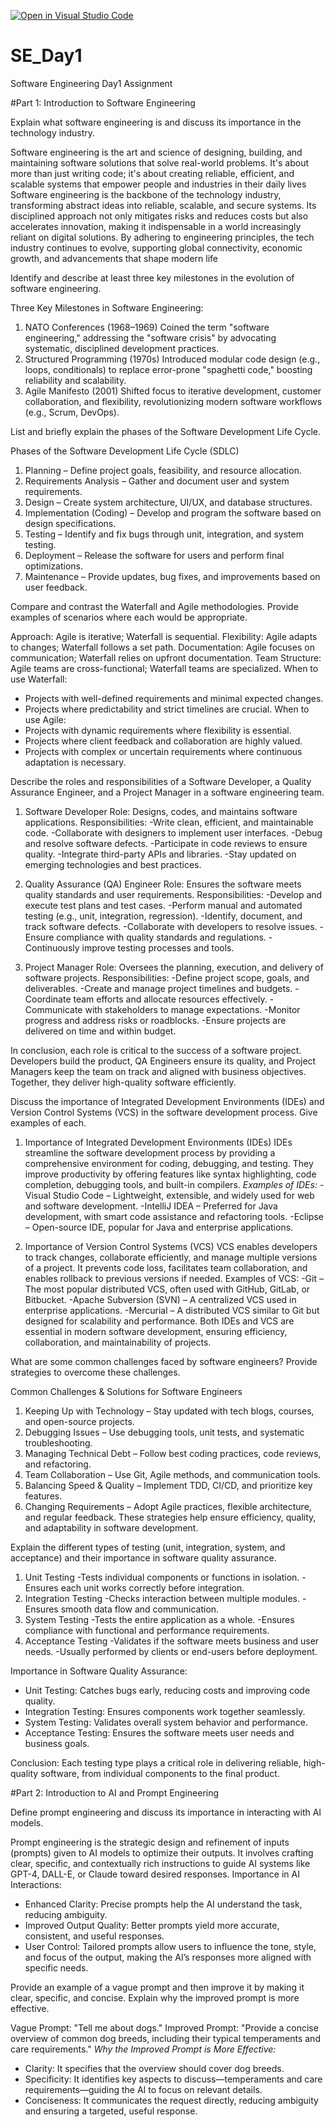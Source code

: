 [![Open in Visual Studio Code](https://classroom.github.com/assets/open-in-vscode-2e0aaae1b6195c2367325f4f02e2d04e9abb55f0b24a779b69b11b9e10269abc.svg)](https://classroom.github.com/online_ide?assignment_repo_id=18377491&assignment_repo_type=AssignmentRepo)
# SE_Day1
Software Engineering Day1 Assignment

#Part 1: Introduction to Software Engineering

Explain what software engineering is and discuss its importance in the technology industry.

Software engineering is the art and science of designing, building, and maintaining software solutions that solve real-world problems. It's about more than just writing code; it's about creating reliable, efficient, and scalable systems that empower people and industries in their daily lives
Software engineering is the backbone of the technology industry, transforming abstract ideas into reliable, scalable, and secure systems. Its disciplined approach not only mitigates risks and reduces costs but also accelerates innovation, making it indispensable in a world increasingly reliant on digital solutions. By adhering to engineering principles, the tech industry continues to evolve, supporting global connectivity, economic growth, and advancements that shape modern life

Identify and describe at least three key milestones in the evolution of software engineering.

Three Key Milestones in Software Engineering:
1. NATO Conferences (1968–1969)
Coined the term "software engineering," addressing the "software crisis" by advocating systematic, disciplined development practices.
2. Structured Programming (1970s)
Introduced modular code design (e.g., loops, conditionals) to replace error-prone "spaghetti code," boosting reliability and scalability.
3. Agile Manifesto (2001)
Shifted focus to iterative development, customer collaboration, and flexibility, revolutionizing modern software workflows (e.g., Scrum, DevOps).

List and briefly explain the phases of the Software Development Life Cycle.

Phases of the Software Development Life Cycle (SDLC)
1. Planning – Define project goals, feasibility, and resource allocation.
2. Requirements Analysis – Gather and document user and system requirements.
3. Design – Create system architecture, UI/UX, and database structures.
4. Implementation (Coding) – Develop and program the software based on design specifications.
5. Testing – Identify and fix bugs through unit, integration, and system testing.
6. Deployment – Release the software for users and perform final optimizations.
7. Maintenance – Provide updates, bug fixes, and improvements based on user feedback.

Compare and contrast the Waterfall and Agile methodologies. Provide examples of scenarios where each would be appropriate.

Approach: Agile is iterative; Waterfall is sequential. Flexibility: Agile adapts to changes; Waterfall follows a set path. Documentation: Agile focuses on communication; Waterfall relies on upfront documentation. Team Structure: Agile teams are cross-functional; Waterfall teams are specialized.
When to use Waterfall:
- Projects with well-defined requirements and minimal expected changes.
- Projects where predictability and strict timelines are crucial. 
When to use Agile:
- Projects with dynamic requirements where flexibility is essential.
- Projects where client feedback and collaboration are highly valued.
- Projects with complex or uncertain requirements where continuous adaptation is necessary.

Describe the roles and responsibilities of a Software Developer, a Quality Assurance Engineer, and a Project Manager in a software engineering team.

1. Software Developer
Role: Designs, codes, and maintains software applications.
Responsibilities:
-Write clean, efficient, and maintainable code.
-Collaborate with designers to implement user interfaces.
-Debug and resolve software defects.
-Participate in code reviews to ensure quality.
-Integrate third-party APIs and libraries.
-Stay updated on emerging technologies and best practices.

2. Quality Assurance (QA) Engineer
Role: Ensures the software meets quality standards and user requirements.
Responsibilities:
-Develop and execute test plans and test cases.
-Perform manual and automated testing (e.g., unit, integration, regression).
-Identify, document, and track software defects.
-Collaborate with developers to resolve issues.
-Ensure compliance with quality standards and regulations.
-Continuously improve testing processes and tools.

3. Project Manager
Role: Oversees the planning, execution, and delivery of software projects.
Responsibilities:
-Define project scope, goals, and deliverables.
-Create and manage project timelines and budgets.
-Coordinate team efforts and allocate resources effectively.
-Communicate with stakeholders to manage expectations.
-Monitor progress and address risks or roadblocks.
-Ensure projects are delivered on time and within budget.

In conclusion, each role is critical to the success of a software project. Developers build the product, QA Engineers ensure its quality, and Project Managers keep the team on track and aligned with business objectives. Together, they deliver high-quality software efficiently.

Discuss the importance of Integrated Development Environments (IDEs) and Version Control Systems (VCS) in the software development process. Give examples of each.

1. Importance of Integrated Development Environments (IDEs)
IDEs streamline the software development process by providing a comprehensive environment for coding, debugging, and testing. They improve productivity by offering features like syntax highlighting, code completion, debugging tools, and built-in compilers.
*Examples of IDEs:*
-Visual Studio Code – Lightweight, extensible, and widely used for web and software development.
-IntelliJ IDEA – Preferred for Java development, with smart code assistance and refactoring tools.
-Eclipse – Open-source IDE, popular for Java and enterprise applications.

2. Importance of Version Control Systems (VCS)
VCS enables developers to track changes, collaborate efficiently, and manage multiple versions of a project. It prevents code loss, facilitates team collaboration, and enables rollback to previous versions if needed.
Examples of VCS:
-Git – The most popular distributed VCS, often used with GitHub, GitLab, or Bitbucket.
-Apache Subversion (SVN) – A centralized VCS used in enterprise applications.
-Mercurial – A distributed VCS similar to Git but designed for scalability and performance.
Both IDEs and VCS are essential in modern software development, ensuring efficiency, collaboration, and maintainability of projects.

What are some common challenges faced by software engineers? Provide strategies to overcome these challenges.

Common Challenges & Solutions for Software Engineers
1. Keeping Up with Technology – Stay updated with tech blogs, courses, and open-source projects.
2. Debugging Issues – Use debugging tools, unit tests, and systematic troubleshooting.
3. Managing Technical Debt – Follow best coding practices, code reviews, and refactoring.
4. Team Collaboration – Use Git, Agile methods, and communication tools.
5. Balancing Speed & Quality – Implement TDD, CI/CD, and prioritize key features.
6. Changing Requirements – Adopt Agile practices, flexible architecture, and regular feedback.
These strategies help ensure efficiency, quality, and adaptability in software development.

Explain the different types of testing (unit, integration, system, and acceptance) and their importance in software quality assurance.

1. Unit Testing
-Tests individual components or functions in isolation.
-Ensures each unit works correctly before integration.
2. Integration Testing
-Checks interaction between multiple modules.
-Ensures smooth data flow and communication.
3. System Testing
-Tests the entire application as a whole.
-Ensures compliance with functional and performance requirements.
4. Acceptance Testing
-Validates if the software meets business and user needs.
-Usually performed by clients or end-users before deployment.

Importance in Software Quality Assurance:
- Unit Testing: Catches bugs early, reducing costs and improving code quality.
- Integration Testing: Ensures components work together seamlessly.
- System Testing: Validates overall system behavior and performance.
- Acceptance Testing: Ensures the software meets user needs and business goals.

Conclusion: Each testing type plays a critical role in delivering reliable, high-quality software, from individual components to the final product.

#Part 2: Introduction to AI and Prompt Engineering


Define prompt engineering and discuss its importance in interacting with AI models.

Prompt engineering is the strategic design and refinement of inputs (prompts) given to AI models to optimize their outputs. It involves crafting clear, specific, and contextually rich instructions to guide AI systems like GPT-4, DALL-E, or Claude toward desired responses.
Importance in AI Interactions:
- Enhanced Clarity: Precise prompts help the AI understand the task, reducing ambiguity.
- Improved Output Quality: Better prompts yield more accurate, consistent, and useful responses.
- User Control: Tailored prompts allow users to influence the tone, style, and focus of the output, making the AI’s responses more aligned with specific needs.


Provide an example of a vague prompt and then improve it by making it clear, specific, and concise. Explain why the improved prompt is more effective.

Vague Prompt:
"Tell me about dogs."
Improved Prompt:
"Provide a concise overview of common dog breeds, including their typical temperaments and care requirements."
*Why the Improved Prompt is More Effective:*
- Clarity: It specifies that the overview should cover dog breeds.
- Specificity: It identifies key aspects to discuss—temperaments and care         requirements—guiding the AI to focus on relevant details.
- Conciseness: It communicates the request directly, reducing ambiguity and ensuring a targeted, useful response.
